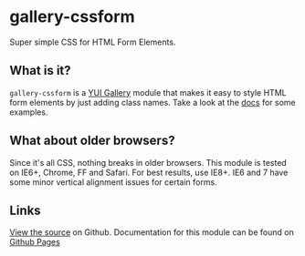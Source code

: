 gallery-cssform
===============

Super simple CSS for HTML Form Elements. 


What is it?
-----------

`gallery-cssform` is a [YUI Gallery](http://yuilibrary.com/gallery/) module that makes it easy to style HTML form elements by just adding class names. Take a look at the [docs](http://tilomitra.github.com/cssforms/) for some examples.


What about older browsers?
--------------------------

Since it's all CSS, nothing breaks in older browsers. This module is tested on IE6+, Chrome, FF and Safari. For best results, use IE8+. IE6 and 7 have some minor vertical alignment issues for certain forms.


Links
-----

[View the source](https://github.com/tilomitra/cssforms/) on Github. Documentation for this module can be found on [Github Pages](http://tilomitra.github.com/cssforms/)

